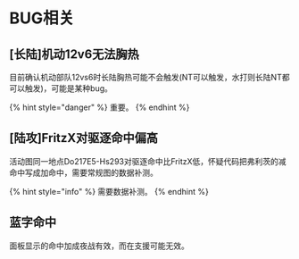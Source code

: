 # BUG相关

## \[长陆\]机动12v6无法胸热

目前确认机动部队12vs6时长陆胸热可能不会触发\(NT可以触发，水打则长陆NT都可以触发\)，可能是某种bug。

{% hint style="danger" %}
重要。
{% endhint %}

## \[陆攻\]FritzX对驱逐命中偏高

活动图同一地点Do217E5-Hs293对驱逐命中比FritzX低，怀疑代码把弗利茨的减命中写成加命中，需要常规图的数据补测。

{% hint style="info" %}
需要数据补测。
{% endhint %}

## 蓝字命中

面板显示的命中加成夜战有效，而在支援可能无效。



